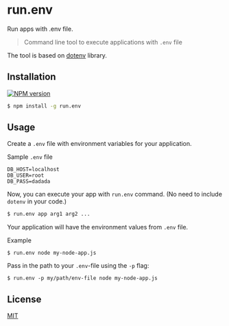# run.env
Run apps with .env file.

> Command line tool to execute applications with `.env` file

The tool is based on [dotenv](https://github.com/motdotla/dotenv) library.

## Installation
[![NPM version](https://img.shields.io/npm/v/run.env.svg?style=flat)](https://www.npmjs.org/package/run.env)
```sh
$ npm install -g run.env
```

## Usage

Create a `.env` file with environment variables for your application.

Sample `.env` file
```
DB_HOST=localhost
DB_USER=root
DB_PASS=dadada
```

Now, you can execute your app with `run.env` command.
(No need to include `dotenv` in your code.)

```sh
$ run.env app arg1 arg2 ...
```

Your application will have the environment values from `.env` file.

Example
```
$ run.env node my-node-app.js
```

Pass in the path to your `.env`-file using the `-p` flag:
```
$ run.env -p my/path/env-file node my-node-app.js
```

## License

  [MIT](LICENSE)
